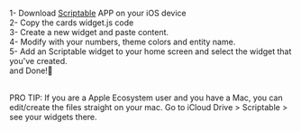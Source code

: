 1- Download <a href="https://apps.apple.com/es/app/scriptable/id1405459188">Scriptable</a> APP on your iOS device <br>
2- Copy the cards widget.js code  <br>
3- Create a new widget and paste content.  <br>
4- Modify with your numbers, theme colors and entity name. <br>
5- Add an Scriptable widget to your home screen and select the widget that you've created.<br>
and Done!🤩 <br><br>

PRO TIP: If you are a Apple Ecosystem user and you have a Mac, you can edit/create the files straight on your mac. Go to iCloud Drive > Scriptable > see your widgets there.
